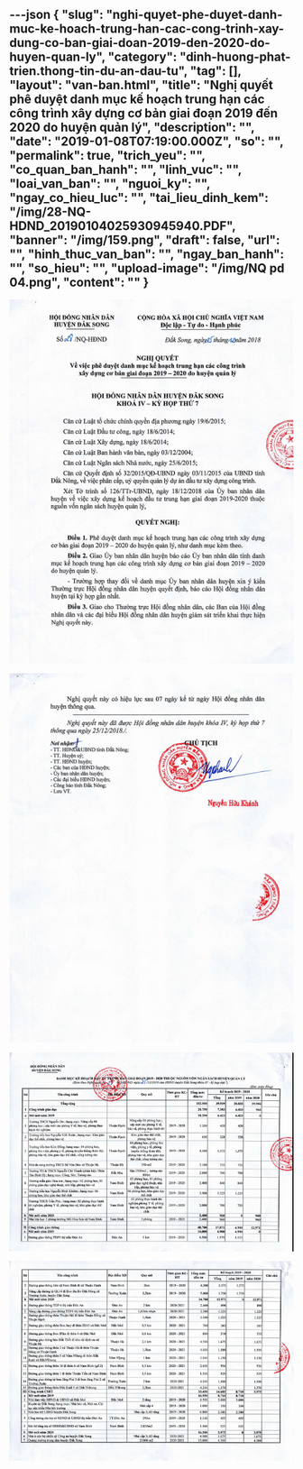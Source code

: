 ---json
{
    "slug": "nghi-quyet-phe-duyet-danh-muc-ke-hoach-trung-han-cac-cong-trinh-xay-dung-co-ban-giai-doan-2019-den-2020-do-huyen-quan-ly",
    "category": "dinh-huong-phat-trien.thong-tin-du-an-dau-tu",
    "tag": [],
    "layout": "van-ban.html",
    "title": "Nghị quyết phê duyệt danh mục kế hoạch trung hạn các công trình xây dựng cơ bản giai đoạn 2019 đến 2020  do huyện quản lý",
    "description": "",
    "date": "2019-01-08T07:19:00.000Z",
    "so": "",
    "permalink": true,
    "trich_yeu": "",
    "co_quan_ban_hanh": "",
    "linh_vuc": "",
    "loai_van_ban": "",
    "nguoi_ky": "",
    "ngay_co_hieu_luc": "",
    "tai_lieu_dinh_kem": "/img/28-NQ-HDND_20190104025930945940.PDF",
    "banner": "/img/159.png",
    "draft": false,
    "url": "",
    "hinh_thuc_van_ban": "",
    "ngay_ban_hanh": "",
    "so_hieu": "",
    "upload-image": "/img/NQ pd 04.png",
    "__content__": ""
}
---
<p><img alt="" src="/img/NQ pd 01.png" /></p>

<p><img alt="" src="/img/NQ pd 02.png" /></p>

<p><img alt="" src="/img/NQ pd 03.png" /></p>

<p><img alt="" src="/img/NQ pd 04.png" /></p>
